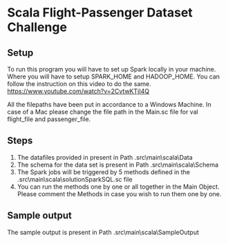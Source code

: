 # Scala Flight-Passenger Dataset Challenge

## Setup
To run this program you will have to set up Spark locally in your machine. Where you will have to setup SPARK_HOME and HADOOP_HOME.
You can follow the instruction on this video to do the same. https://www.youtube.com/watch?v=2CvtwKTjI4Q

All the filepaths have been put in accordance to a Windows Machine. In case of a Mac please change the file path in the Main.sc file for val flight_file and passenger_file.

## Steps
1. The datafiles provided in present in Path .src\main\scala\Data
2. The schema for the data set is present in Path .src\main\scala\Schema
3. The Spark jobs will be triggered by 5 methods defined in the .src\main\scala\solutionSparkSQL.sc file
4. You can run the methods one by one or all together in the Main Object. Please comment the Methods in case you wish to run them one by one.


## Sample output
The sample output is present in Path .src\main\scala\SampleOutput